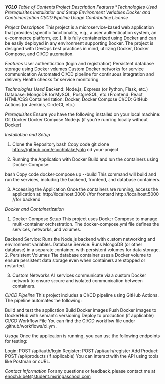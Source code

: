 ***YOLO***
*Table of Contents*
*Project Description*
*Features*
**Technologies Used*
*Prerequisites*
*Installation and Setup*
*Environment Variables*
*Docker and Containerization*
*CI/CD Pipeline*
*Usage*
*Contributing*
*License*

*Project Description*
This project is a microservice-based web application that provides [specific functionality, e.g., a user authentication system, an e-commerce platform, etc.]. It is fully containerized using Docker and can be easily deployed in any environment supporting Docker. The project is designed with DevOps best practices in mind, utilizing Docker, Docker Compose, and CI/CD automation.

*Features*
User authentication (login and registration)
Persistent database storage using Docker volumes
Custom Docker networks for service communication
Automated CI/CD pipeline for continuous integration and delivery
Health checks for service monitoring

*Technologies Used*
Backend: Node.js, Express (or Python, Flask, etc.)
Database: MongoDB (or MySQL, PostgreSQL, etc.)
Frontend: React, HTML/CSS
Containerization: Docker, Docker Compose
CI/CD: GitHub Actions (or Jenkins, CircleCI, etc.)

*Prerequisites*
Ensure you have the following installed on your local machine:
Git
Docker
Docker Compose
Node.js (if you're running locally without Docker)

*Installation and Setup*
1. Clone the Repository
bash
Copy code
git clone https://github.com/enochblake/yolo
cd your-project

2. Running the Application with Docker
Build and run the containers using Docker Compose:

bash
Copy code
docker-compose up --build
This command will build and run the services, including the backend, frontend, and database containers.

3. Accessing the Application
Once the containers are running, access the application at:
http://localhost:3000  //for frontend
http://localhost:5000  //for backend

*Docker and Containerization*
1. Docker Compose Setup
This project uses Docker Compose to manage multi-container orchestration. The docker-compose.yml file defines the services, networks, and volumes.

Backend Service: Runs the Node.js backend with custom networking and environment variables.
Database Service: Runs MongoDB (or other database) in a separate container, with persistent volumes for data storage.
2. Persistent Volumes
The database container uses a Docker volume to ensure persistent data storage even when containers are stopped or restarted.

3. Custom Networks
All services communicate via a custom Docker network to ensure secure and isolated communication between containers.

*CI/CD Pipeline*
This project includes a CI/CD pipeline using GitHub Actions. The pipeline automates the following:

Build and test the application
Build Docker images
Push Docker images to DockerHub with semantic versioning
Deploy to production (if applicable)
CI/CD Workflow File
You can find the CI/CD workflow file under .github/workflows/ci.yml.

*Usage*
Once the application is running, you can use the following endpoints for testing:

Login: POST /api/auth/login
Register: POST /api/auth/register
Add Product: POST /api/products (if applicable)
You can interact with the API using tools like Postman or cURL.


*Contact Information*
For any questions or feedback, please contact me at enoch.kibet@student.moringaschool.com
